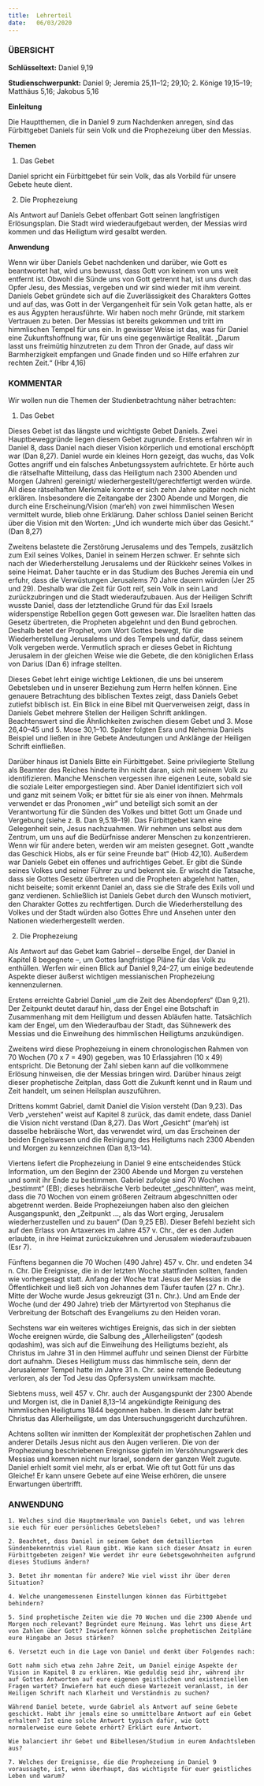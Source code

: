 ```yaml
---
title:  Lehrerteil
date:   06/03/2020
---
```


### ÜBERSICHT

**Schlüsseltext:** Daniel 9,19

**Studienschwerpunkt:** Daniel 9; Jeremia 25,11–12; 29,10; 2. Könige 19,15–19; ­Matthäus 5,16; Jakobus 5,16­

**Einleitung**

Die Hauptthemen, die in Daniel 9 zum Nachdenken anregen, sind das Fürbittgebet ­Daniels für sein Volk und die Prophezeiung über den Messias.

**Themen**

1. Das Gebet

Daniel spricht ein Fürbittgebet für sein Volk, das als Vorbild für unsere Gebete heute dient.

2. Die Prophezeiung

Als Antwort auf Daniels Gebet offenbart Gott seinen langfristigen Erlösungsplan. Die Stadt wird wiederaufgebaut werden, der Messias wird kommen und das Heiligtum wird gesalbt werden.

**Anwendung**

Wenn wir über Daniels Gebet nachdenken und darüber, wie Gott es beantwortet hat, wird uns bewusst, dass Gott von keinem von uns weit entfernt ist. Obwohl die Sünde uns von Gott getrennt hat, ist uns durch das Opfer Jesu, des Messias, vergeben und wir sind wieder mit ihm vereint. Daniels Gebet gründete sich auf die Zuverlässigkeit des Charakters Gottes und auf das, was Gott in der Vergangenheit für sein Volk getan hatte, als er es aus Ägypten herausführte. Wir haben noch mehr Gründe, mit starkem Vertrauen zu beten. Der Messias ist bereits gekommen und tritt im himmlischen Tempel für uns ein. In gewisser Weise ist das, was für Daniel eine Zukunftshoffnung war, für uns eine gegenwärtige Realität. „Darum lasst uns freimütig hinzutreten zu dem Thron der Gnade, auf dass wir Barmherzigkeit empfangen und Gnade finden und so Hilfe erfahren zur rechten Zeit.“ (Hbr 4,16)

### KOMMENTAR

Wir wollen nun die Themen der Studienbetrachtung näher betrachten:

1. Das Gebet

Dieses Gebet ist das längste und wichtigste Gebet Daniels. Zwei Hauptbeweggründe liegen diesem Gebet zugrunde. Erstens erfahren wir in Daniel 8, dass Daniel nach dieser Vision körperlich und emotional erschöpft war (Dan 8,27). Daniel wurde ein kleines Horn gezeigt, das wuchs, das Volk Gottes angriff und ein falsches Anbetungssystem aufrichtete. Er hörte auch die rätselhafte Mitteilung, dass das Heiligtum nach 2300 Abenden und Morgen (Jahren) gereinigt/ wiederhergestellt/gerechtfertigt werden würde. All diese rätselhaften Merkmale konnte er sich zehn Jahre später noch nicht erklären. Insbesondere die Zeitangabe der 2300 Abende und Morgen, die durch eine Erscheinung/Vision (mar‘eh) von zwei himmlischen Wesen vermittelt wurde, blieb ohne Erklärung. Daher schloss Daniel seinen Bericht über die Vision mit den Worten: „Und ich wunderte mich über das Gesicht.“ (Dan 8,27)

Zweitens belastete die Zerstörung Jerusalems und des Tempels, zusätzlich zum Exil seines Volkes, Daniel in seinem Herzen schwer. Er sehnte sich nach der Wiederherstellung Jerusalems und der Rückkehr seines Volkes in seine Heimat. Daher tauchte er in das Studium des Buches Jeremia ein und erfuhr, dass die Verwüstungen Jerusalems 70 Jahre dauern würden (Jer 25 und 29). Deshalb war die Zeit für Gott reif, sein Volk in sein Land zurückzubringen und die Stadt wiederaufzubauen. Aus der Heiligen Schrift wusste Daniel, dass der letztendliche Grund für das Exil Israels widerspenstige Rebellion gegen Gott gewesen war. Die Israeliten hatten das Gesetz übertreten, die Propheten abgelehnt und den Bund gebrochen. Deshalb betet der Prophet, vom Wort Gottes bewegt, für die Wiederherstellung Jerusalems und des Tempels und dafür, dass seinem Volk vergeben werde. Vermutlich sprach er dieses Gebet in Richtung Jerusalem in der gleichen Weise wie die Gebete, die den königlichen Erlass von Darius (Dan 6) infrage stellten.

Dieses Gebet lehrt einige wichtige Lektionen, die uns bei unserem Gebetsleben und in unserer Beziehung zum Herrn helfen können. Eine genauere Betrachtung des biblischen Textes zeigt, dass Daniels Gebet zutiefst biblisch ist. Ein Blick in eine Bibel mit Querverweisen zeigt, dass in Daniels Gebet mehrere Stellen der Heiligen Schrift anklingen. Beachtenswert sind die Ähnlichkeiten zwischen diesem Gebet und 3. Mose 26,40–45
und 5. Mose 30,1–10. Später folgten Esra und Nehemia Daniels Beispiel und ließen in ihre Gebete Andeutungen und Anklänge der Heiligen Schrift einfließen.

Darüber hinaus ist Daniels Bitte ein Fürbittgebet. Seine privilegierte Stellung als Beamter des Reiches hinderte ihn nicht daran, sich mit seinem Volk zu identifizieren. Manche Menschen vergessen ihre eigenen Leute, sobald sie die soziale Leiter emporgestiegen sind. Aber Daniel identifiziert sich voll und ganz mit seinem Volk; er bittet für sie als einer von ihnen. Mehrmals verwendet er das Pronomen „wir“ und beteiligt sich somit an der Verantwortung für die Sünden des Volkes und bittet Gott um Gnade und Vergebung (siehe z. B. Dan 9,5.18–19). Das Fürbittgebet kann eine Gelegenheit sein, Jesus nachzuahmen. Wir nehmen uns selbst aus dem Zentrum, um uns auf die Bedürfnisse anderer Menschen zu konzentrieren. Wenn wir für andere beten, werden wir am meisten gesegnet. Gott „wandte das Geschick Hiobs, als er für seine Freunde bat“ (Hiob 42,10). Außerdem war Daniels Gebet ein offenes und aufrichtiges Gebet. Er gibt die Sünde seines Volkes und seiner Führer zu und bekennt sie. Er wischt die Tatsache, dass sie Gottes Gesetz übertreten und die Propheten abgelehnt hatten, nicht beiseite; somit erkennt Daniel an, dass sie die Strafe des Exils voll und ganz verdienen. Schließlich ist Daniels Gebet durch den Wunsch motiviert, den Charakter Gottes zu rechtfertigen. Durch die Wiederherstellung des Volkes und der Stadt würden also Gottes Ehre und Ansehen unter den Nationen wiederhergestellt werden.

2. Die Prophezeiung

Als Antwort auf das Gebet kam Gabriel – derselbe Engel, der Daniel in Kapitel 8 begegnete –, um Gottes langfristige Pläne für das Volk zu enthüllen. Werfen wir einen Blick auf Daniel 9,24–27, um einige bedeutende Aspekte dieser äußerst wichtigen messianischen Prophezeiung kennenzulernen.

Erstens erreichte Gabriel Daniel „um die Zeit des Abendopfers“ (Dan 9,21). Der Zeitpunkt deutet darauf hin, dass der Engel eine Botschaft in Zusammenhang mit dem Heiligtum und dessen Abläufen hatte. Tatsächlich kam der Engel, um den Wiederaufbau der Stadt, das Sühnewerk des Messias und die Einweihung des himmlischen Heiligtums anzukündigen.

Zweitens wird diese Prophezeiung in einem chronologischen Rahmen von 70 Wochen (70 x 7 = 490) gegeben, was 10 Erlassjahren (10 x 49) entspricht. Die Betonung der Zahl sieben kann auf die vollkommene Erlösung hinweisen, die der Messias bringen wird. Darüber hinaus zeigt dieser prophetische Zeitplan, dass Gott die Zukunft kennt und in Raum und Zeit handelt, um seinen Heilsplan auszuführen.

Drittens kommt Gabriel, damit Daniel die Vision versteht (Dan 9,23). Das Verb „verstehen“ weist auf Kapitel 8 zurück, das damit endete, dass Daniel die Vision nicht verstand (Dan 8,27). Das Wort „Gesicht“ (mar‘eh) ist dasselbe hebräische Wort, das verwendet wird, um das Erscheinen der beiden Engelswesen und die Reinigung des Heiligtums nach 2300 Abenden und Morgen zu kennzeichnen (Dan 8,13–14).

Viertens liefert die Prophezeiung in Daniel 9 eine entscheidendes Stück Information, um den Beginn der 2300 Abende und Morgen zu verstehen und somit ihr Ende zu bestimmen. Gabriel zufolge sind 70 Wochen „bestimmt“ (EB); dieses hebräische Verb bedeutet „geschnitten“, was meint, dass die 70 Wochen von einem größeren Zeitraum abgeschnitten oder abgetrennt werden. Beide Prophezeiungen haben also den gleichen Ausgangspunkt, den „Zeitpunkt …, als das Wort erging, Jerusalem wiederherzustellen und zu bauen“ (Dan 9,25 EB). Dieser Befehl bezieht sich auf den Erlass von Artaxerxes im Jahre 457 v. Chr., der es den Juden erlaubte, in ihre Heimat zurückzukehren und Jerusalem wiederaufzubauen (Esr 7).

Fünftens begannen die 70 Wochen (490 Jahre) 457 v. Chr. und endeten 34 n. Chr. Die Ereignisse, die in der letzten Woche stattfinden sollten, fanden wie vorhergesagt statt. Anfang der Woche trat Jesus der Messias in die Öffentlichkeit und ließ sich von Johannes dem Täufer taufen (27 n. Chr.). Mitte der Woche wurde Jesus gekreuzigt (31 n. Chr.). Und am Ende der Woche (und der 490 Jahre) trieb der Märtyrertod von Stephanus die Verbreitung der Botschaft des Evangeliums zu den Heiden voran.

Sechstens war ein weiteres wichtiges Ereignis, das sich in der siebten Woche ereignen würde, die Salbung des „Allerheiligsten“ (qodesh qodashim), was sich auf die Einweihung des Heiligtums bezieht, als Christus im Jahre 31 in den Himmel auffuhr und seinen Dienst der Fürbitte dort aufnahm. Dieses Heiligtum muss das himmlische sein, denn der Jerusalemer Tempel hatte im Jahre 31 n. Chr. seine rettende Bedeutung verloren, als der Tod Jesu das Opfersystem unwirksam machte.

Siebtens muss, weil 457 v. Chr. auch der Ausgangspunkt der 2300 Abende und Morgen ist, die in Daniel 8,13–14 angekündigte Reinigung des himmlischen Heiligtums 1844 begonnen haben. In diesem Jahr betrat Christus das Allerheiligste, um das Untersuchungsgericht durchzuführen.

Achtens sollten wir inmitten der Komplexität der prophetischen Zahlen und anderer Details Jesus nicht aus den Augen verlieren. Die von der Prophezeiung beschriebenen Ereignisse gipfeln im Versöhnungswerk des Messias und kommen nicht nur Israel, sondern der ganzen Welt zugute. Daniel erhielt somit viel mehr, als er erbat. Wie oft tut Gott für uns das Gleiche! Er kann unsere Gebete auf eine Weise erhören, die unsere Erwartungen übertrifft.

### ANWENDUNG

`1. Welches sind die Hauptmerkmale von Daniels Gebet, und was lehren sie euch für euer persönliches Gebetsleben?`

`2. Beachtet, dass Daniel in seinem Gebet dem detaillierten Sündenbekenntnis viel Raum gibt. Wie kann sich dieser Ansatz in euren Fürbittgebeten zeigen? Wie werdet ihr eure Gebetsgewohnheiten aufgrund dieses Studiums ändern?`

`3. Betet ihr momentan für andere? Wie viel wisst ihr über deren Situation?`

`4. Welche unangemessenen Einstellungen können das Fürbittgebet behindern?`

`5. Sind prophetische Zeiten wie die 70 Wochen und die 2300 Abende und Morgen noch relevant? Begründet eure Meinung. Was lehrt uns diese Art von Zahlen über Gott? Inwiefern können solche prophetischen Zeitpläne eure Hingabe an Jesus stärken?`

`6. Versetzt euch in die Lage von Daniel und denkt über Folgendes nach:`

`Gott nahm sich etwa zehn Jahre Zeit, um Daniel einige Aspekte der Vision in Kapitel 8 zu erklären. Wie geduldig seid ihr, während ihr auf Gottes Antworten auf eure eigenen geistlichen und existenziellen Fragen wartet? Inwiefern hat euch diese Wartezeit veranlasst, in der Heiligen Schrift nach Klarheit und Verständnis zu suchen?`

`Während Daniel betete, wurde Gabriel als Antwort auf seine Gebete geschickt. Habt ihr jemals eine so unmittelbare Antwort auf ein Gebet erhalten? Ist eine solche Antwort typisch dafür, wie Gott normalerweise eure Gebete erhört? Erklärt eure Antwort.`

`Wie balanciert ihr Gebet und Bibellesen/Studium in eurem Andachtsleben aus?`

`7. Welches der Ereignisse, die die Prophezeiung in Daniel 9 voraussagte, ist, wenn überhaupt, das wichtigste für euer geistliches Leben und warum?`